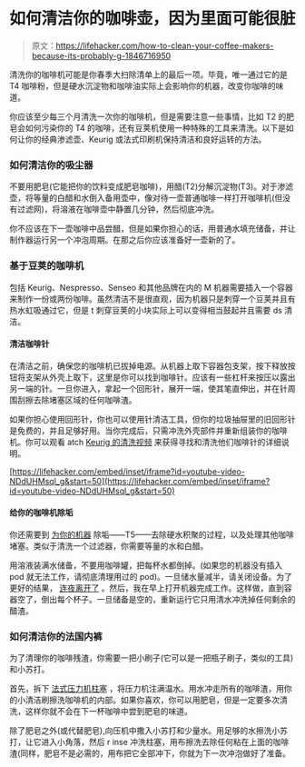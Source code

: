 # 如何清洁你的咖啡壶，因为里面可能很脏

> 原文：<https://lifehacker.com/how-to-clean-your-coffee-makers-because-its-probably-g-1846716950>

清洗你的咖啡机可能是你春季大扫除清单上的最后一项。毕竟，唯一通过它的是 T4 咖啡粉，但是硬水沉淀物和咖啡油实际上会影响你的机器，改变你咖啡的味道。



你应该至少每三个月清洗一次你的咖啡机，但是需要注意一些事情，比如 T2 的肥皂会如何污染你的 T4 的咖啡，还有豆荚机使用一种特殊的工具来清洗。以下是如何让你的经典渗滤壶、Keurig 或法式印刷机保持清洁和良好运转的方法。

### 如何清洁你的吸尘器

不要用肥皂(它能把你的饮料变成肥皂咖啡)，用醋(T2)分解沉淀物(T3)。对于渗滤壶，将等量的白醋和水倒入备用壶中，像对待一壶普通咖啡一样打开咖啡机(但没有过滤网)，将溶液在咖啡壶中静置几分钟，然后彻底冲洗。

你不应该在下一壶咖啡中品尝醋，但是如果你担心的话，用普通水填充储备，并让制作器运行另一个冲泡周期。在那之后你应该准备好一壶新的了。

### 基于豆荚的咖啡机

包括 Keurig、Nespresso、Senseo 和其他品牌在内的 M 机器需要插入一个容器来制作一份或两份咖啡。虽然清洁不是很直观，因为机器只是刺穿一个豆荚并且有热水虹吸通过它，但是 t 刺穿豆荚的小块实际上可以变得相当鼓起并且需要 ds 清洁。

#### 清洁咖啡针

在清洁之前，确保您的咖啡机已拔掉电源。从机器上取下容器包支架，按下释放按钮将支架从外壳上取下，这里是你可以找到咖啡针。应该有一些杠杆来按压以露出另一端的针。一旦你进入，拿起一个回形针，展开一端，使其笔直伸出，并在针周围刮擦去除堵塞区域的任何咖啡渣。

如果你担心使用回形针，你也可以使用针清洁工具，但你的垃圾抽屉里的旧回形针是免费的，并且足够好用。当你完成后，只需冲洗外壳部件并重新组装你的咖啡机。你可以观看 atch [Keurig 的清洗视频](https://www.youtube.com/watch?v=NDdUHMsql_g&t=50s) 来获得寻找和清洗他们咖啡针的详细说明。

 [https://lifehacker.com/embed/inset/iframe?id=youtube-video-NDdUHMsql_g&start=50](https://lifehacker.com/embed/inset/iframe?id=youtube-video-NDdUHMsql_g&start=50) 

#### 给你的咖啡机除垢

你还需要到 [为你的机器](https://www.firstforwomen.com/posts/food-recipes/how-to-clean-a-keurig-158708) 除垢——T5——去除硬水积聚的过程，以及处理其他咖啡堵塞。类似于清洗一个过滤器，你需要等量的水和白醋。

用溶液装满水储备，不要用咖啡罐，把每杯水都倒掉。(如果您的机器没有插入 pod 就无法工作，请彻底清理用过的 pod)。一旦储水量减半，请关闭设备。为了更好的结果， [连夜离开了](https://www.firstforwomen.com/posts/food-recipes/how-to-clean-a-keurig-158708) 。然后，我在早上打开机器完成工作。这样做，直到容器空了，倒出每个杯子。一旦储备是空的，重新运行它只用清水冲洗掉任何剩余的醋渣。

### 如何清洁你的法国内裤

为了清理你的咖啡残渣，你需要一把小刷子(它可以是一把瓶子刷子，类似的工具)和小苏打。

首先，拆下 [法式压力机柱塞](https://direct.frieling.com/ProductDetails.asp?ProductCode=FPRP-M&gclid=Cj0KCQjw1PSDBhDbARIsAPeTqrd2PEDDzuD5MWG7y_dh0mu4b8WJnyNkQZp2AODw1-m330kJA1qqivkaAqgKEALw_wcB) ，将压力机注满温水。用水冲走所有的咖啡渣，用你的小清洁刷擦洗咖啡机的内部。如果你喜欢，你可以用肥皂，但是一定要多次清洗，这样你就不会在下一杯咖啡中尝到肥皂的味道。

除了肥皂之外(或代替肥皂),向压机中撒入小苏打和少量水。用足够的水擦洗小苏打，让它进入小角落，然后 r inse 冲洗柱塞，用布擦洗去除任何粘在上面的咖啡渣(同样，肥皂不是必需的，用布把它全部冲下，你就为下一次冲泡做好了准备。
